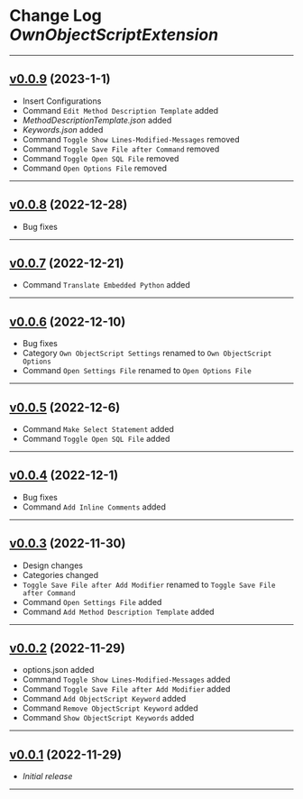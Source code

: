 # Change Log *OwnObjectScriptExtension*

---

## [v0.0.9](https://github.com/phil1436/ownobjectscriptextension/tree/0.0.9) (2023-1-1)

* Insert Configurations
* Command `Edit Method Description Template` added
* *MethodDescriptionTemplate.json* added
* *Keywords.json* added
* Command `Toggle Show Lines-Modified-Messages` removed
* Command `Toggle Save File after Command` removed
* Command `Toggle Open SQL File` removed
* Command `Open Options File` removed

---

## [v0.0.8](https://github.com/phil1436/ownobjectscriptextension/tree/0.0.8) (2022-12-28)

* Bug fixes

---

## [v0.0.7](https://github.com/phil1436/ownobjectscriptextension/tree/0.0.7) (2022-12-21)

* Command `Translate Embedded Python` added

---

## [v0.0.6](https://github.com/phil1436/ownobjectscriptextension/tree/0.0.6) (2022-12-10)

* Bug fixes
* Category `Own ObjectScript Settings` renamed to `Own ObjectScript Options`
* Command `Open Settings File` renamed to `Open Options File`

---

## [v0.0.5](https://github.com/phil1436/ownobjectscriptextension/tree/0.0.5) (2022-12-6)

* Command `Make Select Statement` added
* Command `Toggle Open SQL File` added

---

## [v0.0.4](https://github.com/phil1436/ownobjectscriptextension/tree/0.0.4) (2022-12-1)

* Bug fixes
* Command `Add Inline Comments` added

---

## [v0.0.3](https://github.com/phil1436/ownobjectscriptextension/tree/0.0.3) (2022-11-30)

* Design changes
* Categories changed
* `Toggle Save File after Add Modifier` renamed to `Toggle Save File after Command`
* Command `Open Settings File` added
* Command `Add Method Description Template` added

---

## [v0.0.2](https://github.com/phil1436/ownobjectscriptextension/tree/0.0.2) (2022-11-29)

* options.json added
* Command `Toggle Show Lines-Modified-Messages` added
* Command `Toggle Save File after Add Modifier` added
* Command `Add ObjectScript Keyword` added
* Command `Remove ObjectScript Keyword` added
* Command `Show ObjectScript Keywords` added

---

## [v0.0.1](https://github.com/phil1436/ownobjectscriptextension/tree/0.0.1) (2022-11-29)

* *Initial release*

---
